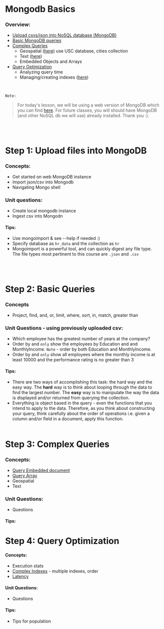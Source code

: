 # Mongodb Basics 

### Overview:
* [Upload csvs/json into NoSQL database (MongoDB)](#upload)
* [Basic MongoDB queries](#basic)
* [Complex Queries](#complex)
    * Geospatial ([here](https://docs.mongodb.com/manual/geospatial-queries/)) use USC database, cities collection
    * Text ([here](https://docs.mongodb.com/manual/text-search/))
    * Embedded Objects and Arrays
* [Query Optimization](#optimize)
    * Analyzing query time
    * Managing/creating indexes ([here](https://docs.mongodb.com/manual/indexes/))

<br>

`Note:`

>For today's lesson, we will be using a web version of MongoDB which you can find [here](https://www.tutorialspoint.com/mongodb_terminal_online.php). For future classes, you will should have MongoDB (and other NoSQL db we will use) already installed. Thank you :).
<!-- https://docs.mongodb.com/manual/tutorial/analyze-query-plan/ -->
<br><br>
<a id="upload"></a>
# Step 1: Upload files into MongoDB <br>

### Concepts:
* Get started on web MongoDB instance
* Import json/csv into Mongodb
* Navigating Mongo shell

### Unit questions:
* Create local mongodb instance
* Ingest csv into Mongodn

#### Tips:
* Use mongoimport & see --help if needed :)
* Specify database as `hr_data` and the collection as `hr`
* Mongoimport is a powerful tool, and can quickly digest any file type. The file types most pertinent to this course are `.json` and `.csv` 


<br><br>
<a id="basic"></a>
# Step 2: Basic Queries<br>

### Concepts 
* Project, find, and, or, limit, where, sort, in, match, greater than


### Unit Questions - using previously uploaded csv:
* Which employee has the greatest number of years at the company?
* Order by and `only` show the employees by Education and and MonthlyIncome. `Note` -  order by both Education and MonthlyIncome.
* Order by and `only` show all employees where the monthly income is at least 10000 and the performance rating is no greater than 3
#### Tips:
* There are two ways of accomplishing this task: the hard way and the easy way. The <strong>hard</strong> way is to think about looping through the data to find the largest number. The <strong>easy</strong> way is to manipulate the way the data is displayed and/or returned from querying the collection.
* Everything is object based in the query - even the functions that you intend to apply to the data. Therefore, as you think about constructing your query, think carefully about the order of operations i.e. given a column and/or field in a document, apply this function.
<br><br>

<a id="complex"></a> 

# Step 3: Complex Queries

### Concepts:
* [Query Embedded document](https://docs.mongodb.com/manual/tutorial/query-embedded-documents/)
* [Query Array](https://docs.mongodb.com/manual/tutorial/query-arrays/)
* Geospatial
* Text

### Unit Questions:
* Questions 
#### Tips:


<a id="optimize"></a>

# Step 4: Query Optimization<br>

#### Concepts:
* Execution stats
* [Complex Indexes](https://docs.mongodb.com/manual/reference/method/db.collection.createIndex/) - multiple indexes, order
* [Latency](https://docs.mongodb.com/manual/reference/method/db.collection.latencyStats/)


#### Unit Questions:
* Questions 
#### Tips:
* Tips for population